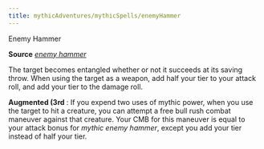 ```yaml
---
title: mythicAdventures/mythicSpells/enemyHammer
---
```

Enemy Hammer

**Source** [_enemy hammer_](advanced/spell_dir/enemyHammer#_enemy-hammer-)

The target becomes entangled whether or not it succeeds at its saving throw. When using the target as a weapon, add half your tier to your attack roll, and add your tier to the damage roll.

**Augmented (3rd** : If you expend two uses of mythic power, when you use the target to hit a creature, you can attempt a free bull rush combat maneuver against that creature. Your CMB for this maneuver is equal to your attack bonus for _mythic enemy hammer_, except you add your tier instead of half your tier.

